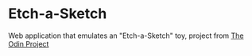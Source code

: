 # Etch-a-Sketch

Web application that emulates an "Etch-a-Sketch" toy, project from [The Odin Project](https://www.theodinproject.com/lessons/foundations-etch-a-sketch)    

